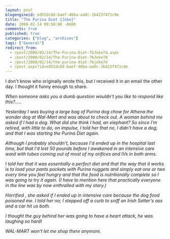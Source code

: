 ```yaml
---
layout: post
blogengineid: ed52dc8d-baef-46ba-aa0c-1b422f471c9e
title: "The Purina Diet {Joke}"
date: 2008-02-14 09:58:00 -0600
comments: true
published: true
categories: ["blog", "archives"]
tags: ["General"]
redirect_from: 
  - /post/2008/02/14/The-Purina-Diet-7bJoke7d.aspx
  - /post/2008/02/14/The-Purina-Diet-7bJoke7d
  - /post/2008/02/14/the-purina-diet-7bjoke7d
  - /post.aspx?id=ed52dc8d-baef-46ba-aa0c-1b422f471c9e
---
```

<!-- more -->


I don&#39;t know who originally wrote this, but I received it in an email the other day. I thought it funny enough to share. 



*When someone asks you a dumb question wouldn&#39;t you like to respond like this?.....* 



*Yesterday I was buying a large bag of Purina dog chow for Athena the wonder dog at Wal-Mart and was about to check out. A woman behind me asked if I had a dog. What did she think I had, an elephant? So since I&#39;m retired, with little to do, on impulse, I told her that no, I didn&#39;t have a dog, and that I was starting the Purina Diet again.* 



*Although I probably shouldn&#39;t, because I&#39;d ended up in the hospital last time, but that I&#39;d lost 50 pounds before I awakened in an intensive care ward with tubes coming out of most of my orifices and IVs in both arms.* 



*I told her that it was essentially a perfect diet and that the way that it works is to load your pants pockets with Purina nuggets and simply eat one or two every time you feel hungry and that the food is nutritionally complete so I was going to try it again. (I have to mention here that practically everyone in the line was by now enthralled with my story.)* 



*Horrified , she asked if I ended up in intensive care because the dog food poisoned me. I told her no; I stepped off a curb to sniff an Irish Setter&#39;s ass and a car hit us both.* 



*I thought the guy behind her was going to have a heart attack, he was laughing so hard!* 



*WAL-MART won&#39;t let me shop there anymore.* 

